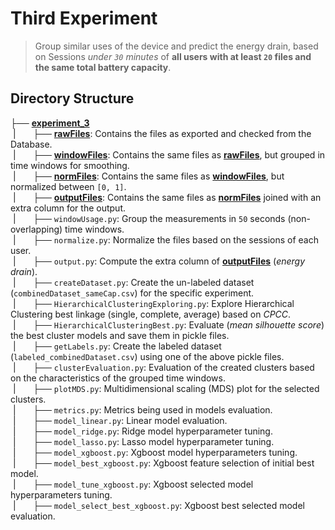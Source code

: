 # Third Experiment
>Group similar uses of the device and predict the energy drain, based on Sessions <i>under `30` minutes</i> of <b> all users with at least `20` files and the same total battery capacity</b>. 

## Directory Structure 
├── <b><ins>experiment_3</ins></b> <br>
&nbsp;|&nbsp;&nbsp;&nbsp;&nbsp;&nbsp;&nbsp;&nbsp;├── <b><ins>rawFiles</ins></b>: Contains the files as exported and checked from the Database. <br>
&nbsp;|&nbsp;&nbsp;&nbsp;&nbsp;&nbsp;&nbsp;&nbsp;├── <b><ins>windowFiles</ins></b>: Contains the same files as <b><ins>rawFiles</ins></b>, but grouped in time windows for smoothing. <br>
&nbsp;|&nbsp;&nbsp;&nbsp;&nbsp;&nbsp;&nbsp;&nbsp;├── <b><ins>normFiles</ins></b>: Contains the same files as <b><ins>windowFiles</ins></b>, but normalized between `[0, 1]`. <br>
&nbsp;|&nbsp;&nbsp;&nbsp;&nbsp;&nbsp;&nbsp;&nbsp;├── <b><ins>outputFiles</ins></b>: Contains the same files as <b><ins>normFiles</ins></b> joined with an extra column for the output. <br>
&nbsp;|&nbsp;&nbsp;&nbsp;&nbsp;&nbsp;&nbsp;&nbsp;├── `windowUsage.py`: Group the measurements in `50` seconds (non-overlapping) time windows. <br>
&nbsp;|&nbsp;&nbsp;&nbsp;&nbsp;&nbsp;&nbsp;&nbsp;├── `normalize.py`: Normalize the files based on the sessions of each user. <br>
&nbsp;|&nbsp;&nbsp;&nbsp;&nbsp;&nbsp;&nbsp;&nbsp;├── `output.py`: Compute the extra column of <b><ins>outputFiles</ins></b> (<i>energy drain</i>). <br>
&nbsp;|&nbsp;&nbsp;&nbsp;&nbsp;&nbsp;&nbsp;&nbsp;├── `createDataset.py`: Create the un-labeled dataset (`combinedDataset_sameCap.csv`) for the specific experiment. <br>
&nbsp;|&nbsp;&nbsp;&nbsp;&nbsp;&nbsp;&nbsp;&nbsp;├── `HierarchicalClusteringExploring.py`: Explore Hierarchical Clustering best linkage (single, complete, average) based on <i>CPCC</i>. <br>
&nbsp;|&nbsp;&nbsp;&nbsp;&nbsp;&nbsp;&nbsp;&nbsp;├── `HierarchicalClusteringBest.py`: Evaluate (<i>mean silhouette score</i>) the best cluster models and save them in pickle files. <br>
&nbsp;|&nbsp;&nbsp;&nbsp;&nbsp;&nbsp;&nbsp;&nbsp;├── `getLabels.py`: Create the labeled dataset (`labeled_combinedDataset.csv`) using one of the above pickle files.<br>
&nbsp;|&nbsp;&nbsp;&nbsp;&nbsp;&nbsp;&nbsp;&nbsp;├── `clusterEvaluation.py`: Evaluation of the created clusters based on the characteristics of the grouped time windows. <br>
&nbsp;|&nbsp;&nbsp;&nbsp;&nbsp;&nbsp;&nbsp;&nbsp;├── `plotMDS.py`: Multidimensional scaling (MDS) plot for the selected clusters. <br>
&nbsp;|&nbsp;&nbsp;&nbsp;&nbsp;&nbsp;&nbsp;&nbsp;├── `metrics.py`: Metrics being used in models evaluation. <br>
&nbsp;|&nbsp;&nbsp;&nbsp;&nbsp;&nbsp;&nbsp;&nbsp;├── `model_linear.py`: Linear model evaluation. <br>
&nbsp;|&nbsp;&nbsp;&nbsp;&nbsp;&nbsp;&nbsp;&nbsp;├── `model_ridge.py`: Ridge model hyperparameter tuning.  <br>
&nbsp;|&nbsp;&nbsp;&nbsp;&nbsp;&nbsp;&nbsp;&nbsp;├── `model_lasso.py`: Lasso model hyperparameter tuning.  <br>
&nbsp;|&nbsp;&nbsp;&nbsp;&nbsp;&nbsp;&nbsp;&nbsp;├── `model_xgboost.py`: Xgboost model hyperparameters tuning. <br>
&nbsp;|&nbsp;&nbsp;&nbsp;&nbsp;&nbsp;&nbsp;&nbsp;├── `model_best_xgboost.py`: Xgboost feature selection of initial best model. <br>
&nbsp;|&nbsp;&nbsp;&nbsp;&nbsp;&nbsp;&nbsp;&nbsp;├── `model_tune_xgboost.py`: Xgboost selected model hyperparameters tuning. <br>
&nbsp;|&nbsp;&nbsp;&nbsp;&nbsp;&nbsp;&nbsp;&nbsp;├── `model_select_best_xgboost.py`: Xgboost best selected model evaluation.<br>
